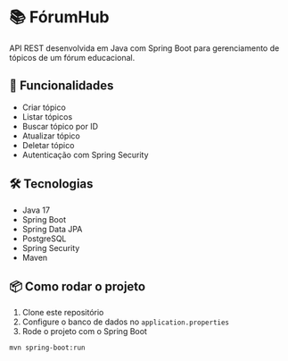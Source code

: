 # 📚 FórumHub

API REST desenvolvida em Java com Spring Boot para gerenciamento de tópicos de um fórum educacional.

## 🚀 Funcionalidades

- Criar tópico
- Listar tópicos
- Buscar tópico por ID
- Atualizar tópico
- Deletar tópico
- Autenticação com Spring Security

## 🛠️ Tecnologias

- Java 17
- Spring Boot
- Spring Data JPA
- PostgreSQL
- Spring Security
- Maven

## 📦 Como rodar o projeto

1. Clone este repositório
2. Configure o banco de dados no `application.properties`
3. Rode o projeto com o Spring Boot

```bash
mvn spring-boot:run
